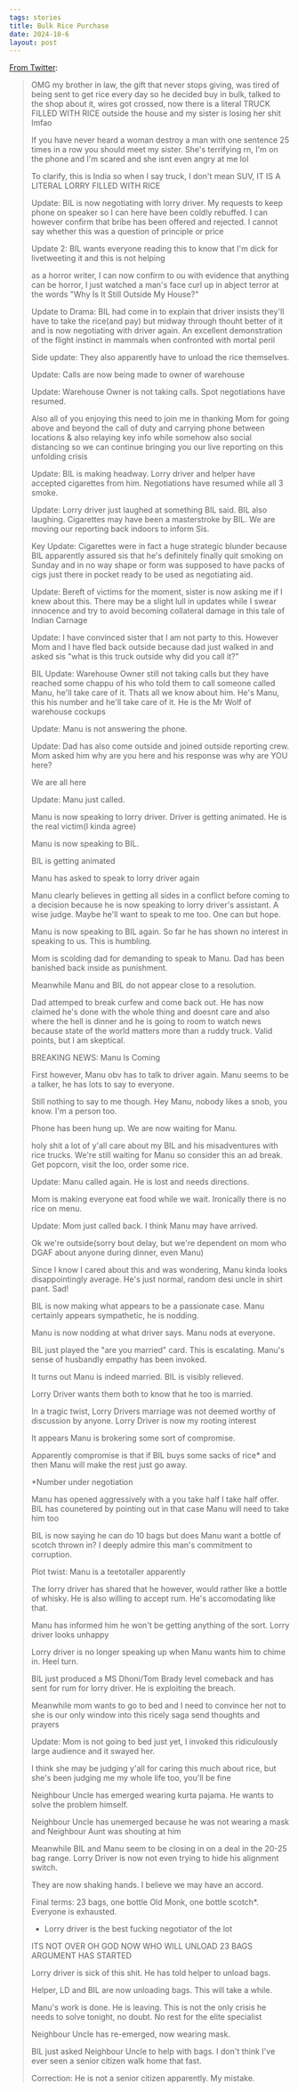 ```yaml
---
tags: stories
title: Bulk Rice Purchase
date: 2024-10-6
layout: post
---
```


[From Twitter](https://x.com/nameshiv/status/1301521850552315904):

> OMG my brother in law, the gift that never stops giving, was tired of being sent to get rice every day so he decided buy in bulk, talked to the shop about it, wires got crossed, now there is a literal TRUCK FILLED WITH RICE outside the house and my sister is losing her shit lmfao
>
> If you have never heard a woman destroy a man with one sentence 25 times in a row you should meet my sister. She's terrifying rn, I'm on the phone and I'm scared and she isnt even angry at me lol
> 
> To clarify, this is India so when I say truck, I don't mean SUV, IT IS A LITERAL LORRY FILLED WITH RICE
> 
> Update: BIL is now negotiating with lorry driver. My requests to keep phone on speaker so I can here have been coldly rebuffed. I can however confirm that bribe has been offered and rejected. I cannot say whether this was a question of principle or price
> 
> Update 2: BIL wants everyone reading this to know that I'm  dick for livetweeting it and this is not helping
> 
> as a horror writer, I can now confirm to ou with evidence that anything can be horror, I just watched a man's face curl up in abject terror at the words "Why Is It Still Outside My House?"
> 
> Update to Drama: BIL had come in to explain that driver insists they'll have to take the rice(and pay) but midway through thouht better of it and is now negotiating with driver again. An excellent demonstration of the flight instinct in mammals when confronted with mortal peril
> 
> Side update: They also apparently have to unload the rice themselves.
> 
> Update: Calls are now being made to owner of warehouse
> 
> Update: Warehouse Owner is not taking calls. Spot negotiations have resumed.
> 
> Also all of you enjoying this need to join me in thanking Mom for going above and beyond the call of duty and carrying phone between locations & also relaying key info while somehow also social distancing so we can continue bringing you our live reporting on this unfolding crisis
> 
> Update: BIL is making headway. Lorry driver and helper have accepted cigarettes from him. Negotiations have resumed while all 3 smoke.
> 
> Update: Lorry driver just laughed at something BIL said. BIL also laughing. Cigarettes may have been a masterstroke by BIL. We are moving our reporting back indoors to inform Sis.
> 
> Key Update: Cigarettes were in fact a huge strategic blunder because BIL apparently assured sis that he's definitely finally quit smoking on Sunday and in no way shape or form was supposed to have packs of cigs just there in pocket ready to be used as negotiating aid.
> 
> Update: Bereft of victims for the moment, sister is now asking me if I knew about this. There may be a slight lull in updates while I swear innocence and try to avoid becoming collateral damage in this tale of Indian Carnage
> 
> Update: I have convinced sister that I am not party to this. However Mom and I have fled back outside because dad just walked in and asked sis "what is this truck outside why did you call it?"
> 
> BIL Update: Warehouse Owner still not taking calls but they have reached some chappu of his who told them to call someone called Manu, he'll take care of it. Thats all we know about him. He's Manu, this his number and he'll take care of it.  He is the Mr Wolf of warehouse cockups
> 
> Update: Manu is not answering the phone.
> 
> Update: Dad has also come outside and joined outside reporting crew. Mom asked him why are you here and his response was why are YOU here?
> 
> We are all here
> 
> Update: Manu just called.
> 
> Manu is now speaking to lorry driver. Driver is getting animated. He is the real victim(I kinda agree)
> 
> Manu is now speaking to BIL.
> 
> BIL is getting animated
> 
> Manu has asked to speak to lorry driver again
> 
> Manu clearly believes in getting all sides in a conflict before coming to a decision because he is now speaking to lorry driver's assistant. A wise judge. Maybe he'll want to speak to me too. One can but hope.
> 
> Manu is now speaking to BIL again. So far he has shown no interest in speaking to us. This is humbling.
> 
> Mom is scolding dad for demanding to speak to Manu. Dad has been banished back inside as punishment.
> 
> Meanwhile Manu and BIL do not appear close to a resolution.
> 
> Dad attemped to break curfew and come back out. He has now claimed he's done with the whole thing and doesnt care and also where the hell is dinner and he is going to room to watch news because state of the world matters more than a ruddy truck. 
> Valid points, but I am skeptical.
> 
> BREAKING NEWS: Manu Is Coming
> 
> First however, Manu obv has to talk to driver again. Manu seems to be a talker, he has lots to say to everyone.
> 
> Still nothing to say to me though. Hey Manu, nobody likes a snob, you know. I'm a person too.
> 
> Phone has been hung up. We are now waiting for Manu.
> 
> holy shit a lot of y'all care about my BIL and his misadventures with rice trucks. We're still waiting for Manu so consider this an ad break. Get popcorn, visit the loo, order some rice.
> 
> Update: Manu called again. He is lost and needs directions.
> 
> Mom is making everyone eat food while we wait. Ironically there is no rice on menu.
> 
> Update: Mom just called back. I think Manu may have arrived.
> 
> Ok we're outside(sorry bout delay, but we're dependent on mom who DGAF about anyone during dinner, even Manu)
> 
> Since I know I cared about this and was wondering, Manu kinda looks disappointingly average. He's just  normal, random desi uncle in shirt pant. Sad!
> 
> BIL is now making what appears to be a passionate case. Manu certainly appears sympathetic, he is nodding.
> 
> Manu is now nodding at what driver says. Manu nods at everyone.
> 
> BIL just played the "are you married" card. This is escalating. Manu's sense of husbandly empathy has been invoked.
> 
> It turns out Manu is indeed married. BIL is visibly relieved.
> 
> Lorry Driver wants them both to know that he too is married.
> 
> In a tragic twist, Lorry Drivers marriage was not deemed worthy of discussion by anyone. Lorry Driver is now my rooting interest
> 
> It appears Manu is brokering some sort of compromise.
> 
> Apparently compromise is that if BIL buys some sacks of rice* and then Manu will make the rest just go away.
> 
> *Number under negotiation
> 
> Manu has opened aggressively with a you take half I take half offer. BIL has counetered by pointing out in that case Manu will need to take him too
> 
> BIL is now saying he can do 10 bags but does Manu want a bottle of scotch thrown in? I deeply admire this man's commitment to corruption.
> 
> Plot twist: Manu is a teetotaller apparently
> 
> The lorry driver has shared that he however, would rather like a bottle of whisky. He is also willing to accept rum. He's accomodating like that.
> 
> Manu has informed him he won't be getting anything of the sort. Lorry driver looks unhappy
> 
> Lorry driver is no longer speaking up when Manu wants him to chime in. Heel turn.
> 
> BIL just produced a MS Dhoni/Tom Brady level comeback and has sent for rum for lorry driver. He is exploiting the breach.
> 
> Meanwhile mom wants to go to bed and I need to convince her not to she is our only window into this ricely saga send thoughts and prayers
> 
> Update: Mom is not going to bed just yet, I invoked this ridiculously large audience and it swayed her.
> 
> I think she may be judging y'all for caring this much about rice, but she's been judging me my whole life too, you'll be fine
> 
> Neighbour Uncle has emerged wearing kurta pajama. He wants to solve the problem himself.
> 
> Neighbour Uncle has unemerged because he was not wearing a mask and Neighbour Aunt was shouting at him
> 
> Meanwhile BIL and Manu seem to be closing in on a deal in the 20-25 bag range. Lorry Driver is now not even trying to hide his alignment switch.
> 
> They are now shaking hands. I believe we may have an accord.
> 
> Final terms: 23 bags, one bottle Old Monk, one bottle scotch*. Everyone is exhausted. 
> 
> * Lorry driver is the best fucking negotiator of the lot
> 
> ITS NOT OVER OH GOD NOW WHO WILL UNLOAD 23 BAGS ARGUMENT HAS STARTED
> 
> Lorry driver is sick of this shit. He has told helper to unload bags.
> 
> Helper, LD and BIL are now unloading bags. This will take a while.
> 
> Manu's work is done. He is leaving. This is not the only crisis he needs to solve tonight, no doubt. No rest for the elite specialist
> 
> Neighbour Uncle has re-emerged, now wearing mask.
> 
> BIL just asked Neighbour Uncle to help with bags.  I don't think I've ever seen a senior citizen walk home that fast.
> 
> Correction: He is not a senior citizen apparently. My mistake.